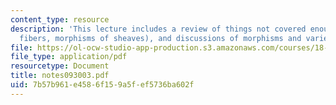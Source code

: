 ```yaml
---
content_type: resource
description: 'This lecture includes a review of things not covered enough (topics:
  fibers, morphisms of sheaves), and discussions of morphisms and varieties.'
file: https://ol-ocw-studio-app-production.s3.amazonaws.com/courses/18-725-algebraic-geometry-fall-2003/7b57b961e4586f159a5fef5736ba602f_notes093003.pdf
file_type: application/pdf
resourcetype: Document
title: notes093003.pdf
uid: 7b57b961-e458-6f15-9a5f-ef5736ba602f
---
```

